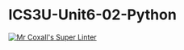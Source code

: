 # ICS3U-Unit6-02-Python

[![Mr Coxall's Super Linter](https://github.com/Evgeny-Vovk/ICS3U-Unit6-02-Python/workflows/Mr%20Coxall's%20Super%20Linter/badge.svg)](https://github.com/Evgeny-Vovk/ICS3U-Unit6-02-Python/actions)
